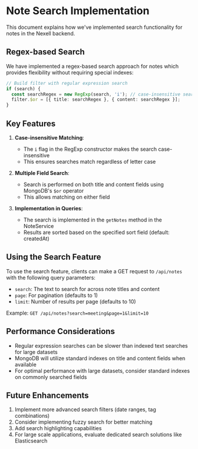 # Note Search Implementation

This document explains how we've implemented search functionality for notes in the Nexell backend.

## Regex-based Search

We have implemented a regex-based search approach for notes which provides flexibility without requiring special indexes:

```typescript
// Build filter with regular expression search
if (search) {
  const searchRegex = new RegExp(search, 'i'); // case-insensitive search
  filter.$or = [{ title: searchRegex }, { content: searchRegex }];
}
```

## Key Features

1. **Case-insensitive Matching**:

   - The `i` flag in the RegExp constructor makes the search case-insensitive
   - This ensures searches match regardless of letter case

2. **Multiple Field Search**:

   - Search is performed on both title and content fields using MongoDB's `$or` operator
   - This allows matching on either field

3. **Implementation in Queries**:
   - The search is implemented in the `getNotes` method in the NoteService
   - Results are sorted based on the specified sort field (default: createdAt)

## Using the Search Feature

To use the search feature, clients can make a GET request to `/api/notes` with the following query parameters:

- `search`: The text to search for across note titles and content
- `page`: For pagination (defaults to 1)
- `limit`: Number of results per page (defaults to 10)

Example: `GET /api/notes?search=meeting&page=1&limit=10`

## Performance Considerations

- Regular expression searches can be slower than indexed text searches for large datasets
- MongoDB will utilize standard indexes on title and content fields when available
- For optimal performance with large datasets, consider standard indexes on commonly searched fields

## Future Enhancements

1. Implement more advanced search filters (date ranges, tag combinations)
2. Consider implementing fuzzy search for better matching
3. Add search highlighting capabilities
4. For large scale applications, evaluate dedicated search solutions like Elasticsearch
